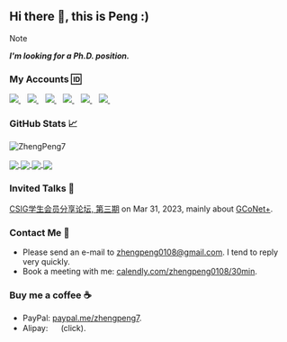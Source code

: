 ## Hi there 👋, this is Peng :)

> [!note]
> _**I'm looking for a Ph.D. position.**_

### My Accounts 🆔

<a href="https://github.com/zhengpeng7" target="_blank">
    <img src="https://img.shields.io/badge/GitHub-181717.svg?style=for-the-badge&logo=GitHub&logoColor=white">
</a>&nbsp;&nbsp;
<a href="https://scholar.google.com/citations?user=TZRzWOsAAAAJ" target="_blank">
    <img src="https://img.shields.io/badge/Google%20Scholar-4285F4.svg?style=for-the-badge&logo=Google-Scholar&logoColor=white"/>
</a>&nbsp;&nbsp;
<a href="https://huggingface.co/ZhengPeng7" target="_blank">
    <img src="https://img.shields.io/badge/HuggingFace-ed8A09.svg?style=for-the-badge&logo=HuggingFace&logoColor=white"/>
</a>&nbsp;&nbsp;
<a href="https://x.com/zhengpeng0108" target="_blank">
    <img src="https://img.shields.io/badge/Twitter-000000?style=for-the-badge&logo=X&logoColor=white">
</a>&nbsp;&nbsp;
<a href="https://discordapp.com/users/ZP#3633" target="_blank">
    <img src="https://img.shields.io/badge/Discord-5544BB?style=for-the-badge&logo=Discord&logoColor=white">
</a>&nbsp;&nbsp;
<a href="https://www.linkedin.com/in/ZhengPeng7" target="_blank">
    <img src="https://img.shields.io/badge/LinkedIn-0077B5?style=for-the-badge&logo=linkedin&logoColor=white">
</a>&nbsp;&nbsp;


### GitHub Stats 📈

<p align="left"> <img src="https://github-readme-stats.vercel.app/api?username=ZhengPeng7&show_icons=true&theme=purple" alt="ZhengPeng7" /> </p>

<a href="https://github.com/ZhengPeng7/BiRefNet">
    <img align="center" src="https://github-readme-stats.vercel.app/api/pin/?username=ZhengPeng7&repo=BiRefNet&theme=purple&bg_color=0,AAA" />
</a>
<a href="https://github.com/ZhengPeng7/GCoNet_plus">
    <img align="center" src="https://github-readme-stats.vercel.app/api/pin/?username=ZhengPeng7&repo=GCoNet_plus&theme=purple&bg_color=0,AAA" />
</a>
<a href="https://github.com/ZhengPeng7/GLCNet">
    <img align="center" src="https://github-readme-stats.vercel.app/api/pin/?username=ZhengPeng7&repo=GLCNet&theme=purple&bg_color=0,AAA" />
</a>
<a href="https://github.com/ZhengPeng7/motion_magnification_learning-based">
    <img align="center" src="https://github-readme-stats.vercel.app/api/pin/?username=ZhengPeng7&repo=motion_magnification_learning-based&theme=purple&bg_color=0,AAA" />
</a>



### Invited Talks 💬
[CSIG学生会员分享论坛, 第三期](https://www.csig.org.cn/171/202402/51646.html) on Mar 31, 2023, mainly about [GCoNet+](https://github.com/ZhengPeng7/GCoNet_plus).

### Contact Me 📮
+ Please send an e-mail to [zhengpeng0108@gmail.com](zhengpeng0108@gmail.com). I tend to reply very quickly.
+ Book a meeting with me: [calendly.com/zhengpeng0108/30min](https://calendly.com/zhengpeng0108/30min).

### Buy me a coffee ☕️
+ PayPal: [paypal.me/zhengpeng7](https://www.paypal.com/paypalme/zhengpeng7).
+ Alipay: <img src="https://drive.google.com/thumbnail?id=189y8fwa_fp-O3OkvjXXUt0hUgdr4AH6_&sz" width="15px"/> (click).

